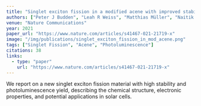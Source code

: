 ```yaml
---
title: "Singlet exciton fission in a modified acene with improved stability and high photoluminescence yield"
authors: ["Peter J Budden", "Leah R Weiss", "Matthias Müller", "Naitik A Panjwani", "Simon Dowland", "**Jesse R Allardice**", "Michael Ganschow", "Jan Freudenberg", "Jan Behrends", "Uwe HF Bunz", "Richard H Friend"]
venue: "Nature Communications"
year: 2021
paper_url: "https://www.nature.com/articles/s41467-021-21719-x"
image: "/img/publications/singlet_exciton_fission_in_mod_acene.png"
tags: ["Singlet Fission", "Acene", "Photoluminescence"]
citations: 38
links:
  - type: "paper"
    url: "https://www.nature.com/articles/s41467-021-21719-x"
---
```


We report on a new singlet exciton fission material with high stability and photoluminescence yield, describing the chemical structure, electronic properties, and potential applications in solar cells.